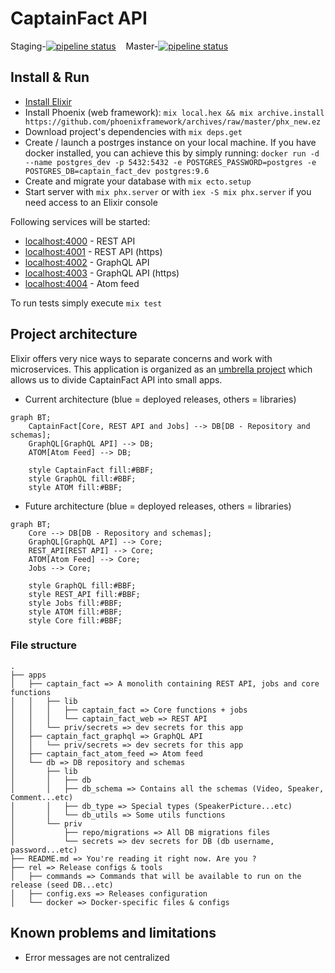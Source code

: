 # CaptainFact API

Staging-[![pipeline status](https://gitlab.com/CaptainFact/captain-fact-api/badges/staging/pipeline.svg)](https://gitlab.com/CaptainFact/captain-fact-api/commits/staging)
&nbsp;&nbsp;
Master-[![pipeline status](https://gitlab.com/CaptainFact/captain-fact-api/badges/master/pipeline.svg)](https://gitlab.com/CaptainFact/captain-fact-api/commits/master)

## Install & Run

  * [Install Elixir](https://elixir-lang.org/install.html)
  * Install Phoenix (web framework): `mix local.hex && mix archive.install https://github.com/phoenixframework/archives/raw/master/phx_new.ez`
  * Download project's dependencies with `mix deps.get`
  * Create / launch a postrges instance on your local machine. If you have docker installed,
    you can achieve this by simply running:
  `docker run -d --name postgres_dev -p 5432:5432 -e POSTGRES_PASSWORD=postgres -e POSTGRES_DB=captain_fact_dev postgres:9.6`
  * Create and migrate your database with `mix ecto.setup`
  * Start server with `mix phx.server` or with `iex -S mix phx.server` if you need access to an Elixir console

Following services will be started:

  * [localhost:4000](http://localhost:4000) - REST API
  * [localhost:4001](https://localhost:4001) - REST API (https)
  * [localhost:4002](http://localhost:4002) - GraphQL API
  * [localhost:4003](https://localhost:4003) - GraphQL API (https)
  * [localhost:4004](http://localhost:4004) - Atom feed

To run tests simply execute `mix test`

## Project architecture

Elixir offers very nice ways to separate concerns and work with microservices.
This application is organized as an [umbrella project](https://elixir-lang.org/getting-started/mix-otp/dependencies-and-umbrella-apps.html)
which allows us to divide CaptainFact API into small apps.

* Current architecture (blue = deployed releases, others = libraries)

```mermaid
graph BT;
    CaptainFact[Core, REST API and Jobs] --> DB[DB - Repository and schemas];
    GraphQL[GraphQL API] --> DB;
    ATOM[Atom Feed] --> DB;
    
    style CaptainFact fill:#BBF;
    style GraphQL fill:#BBF;
    style ATOM fill:#BBF;
```

* Future architecture (blue = deployed releases, others = libraries)

```mermaid
graph BT;
    Core --> DB[DB - Repository and schemas];
    GraphQL[GraphQL API] --> Core;
    REST_API[REST API] --> Core;
    ATOM[Atom Feed] --> Core;
    Jobs --> Core;
    
    style GraphQL fill:#BBF;
    style REST_API fill:#BBF;
    style Jobs fill:#BBF;
    style ATOM fill:#BBF;
    style Core fill:#BBF;
```

### File structure


```
.
├── apps
│   ├── captain_fact => A monolith containing REST API, jobs and core functions
│   │   ├── lib
│   │   │   ├── captain_fact => Core functions + jobs
│   │   │   └── captain_fact_web => REST API
│   │   └── priv/secrets => dev secrets for this app
│   ├── captain_fact_graphql => GraphQL API
│   │   └── priv/secrets => dev secrets for this app
│   ├── captain_fact_atom_feed => Atom feed
│   └── db => DB repository and schemas
│       ├── lib
│       │   ├── db
│       │   ├── db_schema => Contains all the schemas (Video, Speaker, Comment...etc)
│       │   ├── db_type => Special types (SpeakerPicture...etc)
│       │   └── db_utils => Some utils functions
│       └── priv
│           ├── repo/migrations => All DB migrations files
│           └── secrets => dev secrets for DB (db username, password...etc)
├── README.md => You're reading it right now. Are you ?
├── rel => Release configs & tools
│   ├── commands => Commands that will be available to run on the release (seed DB...etc)
│   ├── config.exs => Releases configuration
│   └── docker => Docker-specific files & configs
```

## Known problems and limitations

* Error messages are not centralized
